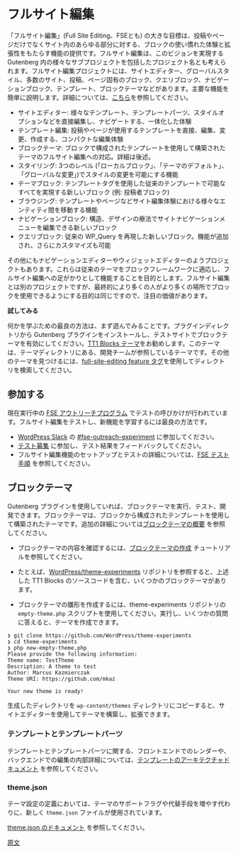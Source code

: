 <!--
# Full Site Editing
 -->
# フルサイト編集

<!--
At the highest level, the vision of Full Site Editing is to provide a collection of features that bring the familiar experience and extendability of blocks to all parts of your site rather than just post and pages. You can think of Full Site Editing as the umbrella project name for various sub-projects within Gutenberg that make this vision possible. Projects under Full Site Editing (FSE) include everything from the Site Editor, Global Styles, numerous Site/Post/Page specific blocks, Query block, Navigation block, Templates, and block themes. What follows are brief descriptions of the major pieces with more details found [here](https://github.com/WordPress/gutenberg/issues/24551):
 -->
「フルサイト編集」(Full Site Editing、FSEとも) の大きな目標は、投稿やページだけでなくサイト内のあらゆる部分に対する、ブロックの使い慣れた体験と拡張性をもたらす機能の提供です。フルサイト編集は、このビジョンを実現する Gutenberg 内の様々なサブプロジェクトを包括したプロジェクト名とも考えられます。フルサイト編集プロジェクトには、サイトエディター、グローバルスタイル、多数のサイト、投稿、ページ固有のブロック、クエリブロック、ナビゲーションブロック、テンプレート、ブロックテーマなどがあります。主要な機能を簡単に説明します。詳細については、[こちら](https://github.com/WordPress/gutenberg/issues/24551)を参照してください。

<!--
- Site Editor: the cohesive experience that allows you to directly edit and navigate between various templates, template parts, styling options, and more.
- Template Editing: a scaled down direct editing experience allowing you to edit/change/create the template a post/page uses.
- Block Theme: work to allow for a theme that's built using templates composed using blocks that works with full site editing. More below.
- Styling: the feature that enables styling modifications across three levels (local blocks, theme defaults, and global modifications).
- Theme Blocks: new blocks that accomplish everything possible in traditional templates using template tags (ex: Post Author Block).
- Browsing: the feature that unlocks the ability to navigate between various entities in the site editing experience including templates, pages, etc.
- Navigation Block: a new block that allows you to edit a site's navigation menu, both in terms of structure and design.
- Query Block: a new block that replicates the classic WP_Query and allows for further customization with additional functionality.
 -->
- サイトエディター: 様々なテンプレート、テンプレートパーツ、スタイルオプションなどを直接編集し、ナビゲートする、一体化した体験
- テンプレート編集: 投稿やページが使用するテンプレートを直接、編集、変更、作成する、コンパクトな編集体験
- ブロックテーマ: ブロックで構成されたテンプレートを使用して構築されたテーマのフルサイト編集への対応。詳細は後述。
- スタイリング: 3つのレベル (「ローカルブロック」、「テーマのデフォルト」、「グローバルな変更」)でスタイルの変更を可能にする機能
- テーマブロック: テンプレートタグを使用した従来のテンプレートで可能なすべてを実現する新しいブロック (例: 投稿者ブロック)
- ブラウジング: テンプレートやページなどサイト編集体験における様々なエンティティ間を移動する機能
- ナビゲーションブロック: 構造、デザインの療法でサイトナビゲーションメニューを編集できる新しいブロック
- クエリブロック: 従来の WP_Query を再現した新しいブロック。機能が追加され、さらにカスタマイズも可能

<!--
There are other projects, like the Navigation Editor and Widget Editor, that are meant to specifically help classic themes begin adapting more to the block framework and to act as a stepping stone of sorts to Full Site Editing. These are separate projects from Full Site Editing though but are worth being aware of as they ultimately help the cause of getting more people adjusted to using blocks in more places.
 -->
その他にもナビゲーションエディターやウィジェットエディターのようプロジェクトもあります。これらは従来のテーマをブロックフレームワークに適応し、フルサイト編集への足がかりとして機能することを目的とします。フルサイト編集とは別のプロジェクトですが、最終的により多くの人がより多くの場所でブロックを使用できるようにする目的は同じですので、注目の価値があります。

<!--
**Jump in:**
 -->
**試してみる**

<!--
The best way to learn something is start playing with it. So jump in by installing the Gutenberg plugin from the plugins directory and activating a block theme on a test site. We recommend the [TT1 Blocks theme](https://wordpress.org/themes/tt1-blocks/), it is listed in the theme diretory and our development reference theme. You can find other themes in the directory using the [full-site-editing feature tag](https://wordpress.org/themes/tags/full-site-editing/).
 -->
何かを学ぶための最良の方法は、まず遊んでみることです。プラグインディレクトリから Gutenberg プラグインをインストールし、テストサイトでブロックテーマを有効にしてください。[TT1 Blocks テーマ](https://wordpress.org/themes/tt1-blocks/)をお勧めします。このテーマは、テーマディレクトリにある、開発チームが参照しているテーマです。その他のテーマを見つけるには、[full-site-editing feature タグ](https://wordpress.org/themes/tags/full-site-editing/)を使用してディレクトリを検索してください。

<!--
## Get Involved
 -->
## 参加する

<!--
An ongoing [FSE Outreach program](https://make.wordpress.org/test/handbook/full-site-editing-outreach-experiment/) is in place with calls for testing and is a great way to get involved and learn about the new features.
 -->
現在実行中の [FSE アウトリーチプログラム](https://make.wordpress.org/test/handbook/full-site-editing-outreach-experiment/) でテストの呼びかけが行われています。フルサイト編集をテストし、新機能を学習するには最良の方法です。

<!--
- Join in on [WordPress Slack](https://make.wordpress.org/chat/) at [#fse-outreach-experiment](https://wordpress.slack.com/archives/C015GUFFC00)
- Participate in the [Calls for Testing](https://make.wordpress.org/test/tag/fse-testing-call/) by testing and giving feedback.
- See detailed [How to Test FSE instructions](https://make.wordpress.org/test/handbook/full-site-editing-outreach-experiment/how-to-test-fse/) to get setup to test FSE features.
 -->
- [WordPress Slack](https://make.wordpress.org/chat/) の [#fse-outreach-experiment](https://wordpress.slack.com/archives/C015GUFFC00) に参加してください。
- [テスト募集](https://make.wordpress.org/test/tag/fse-testing-call/) に参加し、テスト結果をフィードバックしてください。
- フルサイト編集機能のセットアップとテストの詳細については、[FSE テスト手順](https://make.wordpress.org/test/handbook/full-site-editing-outreach-experiment/how-to-test-fse/) を参照してください。

<!--
## Block Themes
 -->
## ブロックテーマ

<!--
If you are using the Gutenberg plugin you can run, test, and develop block themes. Block themes are themes built using templates composed using blocks. See [block theme overview](/docs/how-to-guides/themes/block-theme-overview.md) for additional details.
 -->
Gutenberg プラグインを使用していれば、ブロックテーマを実行、テスト、開発できます。ブロックテーマは、ブロックから構成されたテンプレートを使用して構築されたテーマです。追加の詳細については[ブロックテーマの概要](https://ja.wordpress.org/team/handbook/block-editor/how-to-guides/themes/block-theme-overview/) を参照してください。

<!--
- See the [Create a Block Theme](/docs/how-to-guides/themes/create-block-theme.md) tutorial for a walk-through of the pieces of a block theme.
 -->
- ブロックテーマの内容を確認するには、[ブロックテーマの作成](https://ja.wordpress.org/team/handbook/block-editor/how-to-guides/themes/create-block-theme/) チュートリアルを参照してください。

<!--
- For examples, see the [WordPress/theme-experiments](https://github.com/WordPress/theme-experiments/) repository with several block themes there including the source for the above mentioned TT1 Blocks.
 -->
- たとえば、[WordPress/theme-experiments](https://github.com/WordPress/theme-experiments/) リポジトリを参照すると、上述した TT1 Blocks のソースコードを含む、いくつかのブロックテーマがあります。
<!--
- Use the `empty-theme.php` script from theme-experiments repo to generate a starter block theme, it will prompt you with a few questions and create a theme.
 -->
- ブロックテーマの雛形を作成するには、theme-experiments リポジトリの `empty-theme.php` スクリプトを使用してください。実行し、いくつかの質問に答えると、テーマを作成できます。

```
❯ git clone https://github.com/WordPress/theme-experiments
❯ cd theme-experiments
❯ php new-empty-theme.php
Please provide the following information:
Theme name: TestTheme
Description: A theme to test
Author: Marcus Kazmierczak
Theme URI: https://github.com/mkaz

Your new theme is ready!
```

<!--
You can then copy the generated directory to your `wp-content/themes` directory and start playing with the Site Editor to build and extend the theme.
 -->
生成したディレクトリを `wp-content/themes` ディレクトリにコピーすると、サイトエディターを使用してテーマを構築し、拡張できます。

<!--
### Template and Template Parts
 -->
### テンプレートとテンプレートパーツ

<!--
See the [architecture document on templates](/docs/explanations/architecture/full-site-editing-templates.md) for an explanation on the internals of how templates and templates parts are rendered in the frontend and edited in the backend.
 -->
テンプレートとテンプレートパーツに関する、フロントエンドでのレンダーや、バックエンドでの編集の内部詳細については、[テンプレートのアーキテクチャドキュメント](https://ja.wordpress.org/team/handbook/block-editor/explanations/architecture/full-site-editing-templates/) を参照してください。

<!--
### theme.json
 -->
### theme.json

<!--
Instead of the proliferation of theme support flags or alternative methods, a new `theme.json` file is being used to define theme settings.
 -->
テーマ設定の定義においては、テーマのサポートフラグや代替手段を増やす代わりに、新しく `theme.json` ファイルが使用されています。

[theme.json のドキュメント](https://ja.wordpress.org/team/handbook/block-editor/how-to-guides/themes/theme-json/) を参照してください。

[原文](https://github.com/WordPress/gutenberg/blob/trunk/docs/getting-started/full-site-editing.md)
